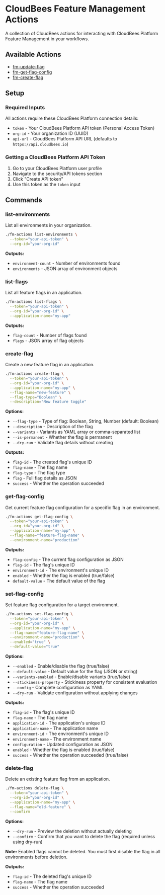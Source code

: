 # CloudBees Feature Management Actions

A collection of CloudBees actions for interacting with CloudBees Platform Feature Management in your workflows.

## Available Actions

- [fm-update-flag](https://github.com/cloudbees-days/fm-update-flag)
- [fm-get-flag-config](https://github.com/cloudbees-days/fm-get-flag-config)
- [fm-create-flag](https://github.com/cloudbees-days/fm-create-flag)

## Setup

### Required Inputs

All actions require these CloudBees Platform connection details:

- `token` - Your CloudBees Platform API token (Personal Access Token)
- `org-id` - Your organization ID (UUID)
- `api-url` - CloudBees Platform API URL (defaults to `https://api.cloudbees.io`)

### Getting a CloudBees Platform API Token

1. Go to your CloudBees Platform user profile
2. Navigate to the security/API tokens section
3. Click "Create API token"
4. Use this token as the `token` input

## Commands

### list-environments

List all environments in your organization.

```bash
./fm-actions list-environments \
  --token="your-api-token" \
  --org-id="your-org-id"
```

**Outputs:**
- `environment-count` - Number of environments found
- `environments` - JSON array of environment objects

### list-flags

List all feature flags in an application.

```bash
./fm-actions list-flags \
  --token="your-api-token" \
  --org-id="your-org-id" \
  --application-name="my-app"
```

**Outputs:**
- `flag-count` - Number of flags found
- `flags` - JSON array of flag objects

### create-flag

Create a new feature flag in an application.

```bash
./fm-actions create-flag \
  --token="your-api-token" \
  --org-id="your-org-id" \
  --application-name="my-app" \
  --flag-name="new-feature" \
  --flag-type="Boolean" \
  --description="New feature toggle"
```

**Options:**
- `--flag-type` - Type of flag: Boolean, String, Number (default: Boolean)
- `--description` - Description of the flag
- `--variants` - Variants as YAML array or comma-separated list
- `--is-permanent` - Whether the flag is permanent
- `--dry-run` - Validate flag details without creating

**Outputs:**
- `flag-id` - The created flag's unique ID
- `flag-name` - The flag name
- `flag-type` - The flag type
- `flag` - Full flag details as JSON
- `success` - Whether the operation succeeded

### get-flag-config

Get current feature flag configuration for a specific flag in an environment.

```bash
./fm-actions get-flag-config \
  --token="your-api-token" \
  --org-id="your-org-id" \
  --application-name="my-app" \
  --flag-name="feature-flag-name" \
  --environment-name="production"
```

**Outputs:**
- `flag-config` - The current flag configuration as JSON
- `flag-id` - The flag's unique ID
- `environment-id` - The environment's unique ID
- `enabled` - Whether the flag is enabled (true/false)
- `default-value` - The default value of the flag

### set-flag-config

Set feature flag configuration for a target environment.

```bash
./fm-actions set-flag-config \
  --token="your-api-token" \
  --org-id="your-org-id" \
  --application-name="my-app" \
  --flag-name="feature-flag-name" \
  --environment-name="production" \
  --enabled="true" \
  --default-value="true"
```

**Options:**
- `--enabled` - Enable/disable the flag (true/false)
- `--default-value` - Default value for the flag (JSON or string)
- `--variants-enabled` - Enable/disable variants (true/false)
- `--stickiness-property` - Stickiness property for consistent evaluation
- `--config` - Complete configuration as YAML
- `--dry-run` - Validate configuration without applying changes

**Outputs:**
- `flag-id` - The flag's unique ID
- `flag-name` - The flag name
- `application-id` - The application's unique ID
- `application-name` - The application name
- `environment-id` - The environment's unique ID
- `environment-name` - The environment name
- `configuration` - Updated configuration as JSON
- `enabled` - Whether the flag is enabled (true/false)
- `success` - Whether the operation succeeded (true/false)

### delete-flag

Delete an existing feature flag from an application.

```bash
./fm-actions delete-flag \
  --token="your-api-token" \
  --org-id="your-org-id" \
  --application-name="my-app" \
  --flag-name="old-feature" \
  --confirm
```

**Options:**
- `--dry-run` - Preview the deletion without actually deleting
- `--confirm` - Confirm that you want to delete the flag (required unless using dry-run)

**Note:** Enabled flags cannot be deleted. You must first disable the flag in all environments before deletion.

**Outputs:**
- `flag-id` - The deleted flag's unique ID
- `flag-name` - The flag name
- `success` - Whether the operation succeeded
